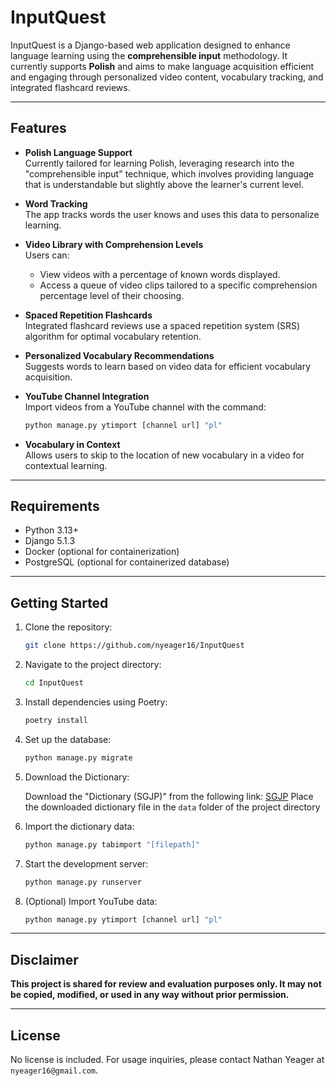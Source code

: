 
# InputQuest

InputQuest is a Django-based web application designed to enhance language learning using the **comprehensible input** methodology. It currently supports **Polish** and aims to make language acquisition efficient and engaging through personalized video content, vocabulary tracking, and integrated flashcard reviews.

---

## Features

- **Polish Language Support**  
  Currently tailored for learning Polish, leveraging research into the "comprehensible input" technique, which involves providing language that is understandable but slightly above the learner's current level.
  
- **Word Tracking**  
  The app tracks words the user knows and uses this data to personalize learning.

- **Video Library with Comprehension Levels**  
  Users can:
  - View videos with a percentage of known words displayed.
  - Access a queue of video clips tailored to a specific comprehension percentage level of their choosing.

- **Spaced Repetition Flashcards**  
  Integrated flashcard reviews use a spaced repetition system (SRS) algorithm for optimal vocabulary retention.

- **Personalized Vocabulary Recommendations**  
  Suggests words to learn based on video data for efficient vocabulary acquisition.

- **YouTube Channel Integration**  
  Import videos from a YouTube channel with the command:  
  ```bash
  python manage.py ytimport [channel url] "pl"
  ```

- **Vocabulary in Context**  
  Allows users to skip to the location of new vocabulary in a video for contextual learning.

---

## Requirements

- Python 3.13+
- Django 5.1.3
- Docker (optional for containerization)
- PostgreSQL (optional for containerized database)

---

## Getting Started

1. Clone the repository:
   ```bash
   git clone https://github.com/nyeager16/InputQuest
   ```
2. Navigate to the project directory:
   ```bash
   cd InputQuest
   ```
3. Install dependencies using Poetry:
   ```bash
   poetry install
   ```
4. Set up the database:
   ```bash
   python manage.py migrate
   ```
5. Download the Dictionary:

    Download the "Dictionary (SGJP)" from the following link: [SGJP](http://morfeusz.sgjp.pl/download/en)
    Place the downloaded dictionary file in the `data` folder of the project directory
6. Import the dictionary data:
   ```bash
   python manage.py tabimport "[filepath]"
   ```
7. Start the development server:
   ```bash
   python manage.py runserver
   ```
8. (Optional) Import YouTube data:
   ```bash
   python manage.py ytimport [channel url] "pl"
   ```

---

## Disclaimer

**This project is shared for review and evaluation purposes only. It may not be copied, modified, or used in any way without prior permission.**

---

## License

No license is included. For usage inquiries, please contact Nathan Yeager at `nyeager16@gmail.com`.

